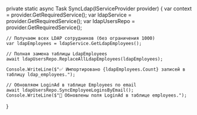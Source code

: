 private static async Task SyncLdap(IServiceProvider provider)
{
    var context = provider.GetRequiredService<BpmcoreContext>();
    var ldapService = provider.GetRequiredService<LdapEmployeeSyncService>();
    var ldapUsersRepo = provider.GetRequiredService<LDAPUsersRepository>();

    // Получаем всех LDAP сотрудников (без ограничения 1000)
    var ldapEmployees = ldapService.GetLdapEmployees();

    // Полная замена таблицы LdapEmployees
    await ldapUsersRepo.ReplaceAllLdapEmployees(ldapEmployees);

    Console.WriteLine($"✅ Импортировано {ldapEmployees.Count} записей в таблицу ldap_employees.");

    // Обновляем LoginAd в таблице Employees по email
    await ldapUsersRepo.SyncEmployeeLoginsByEmail();
    Console.WriteLine($"🔄 Обновлены поля LoginAd в таблице employees.");
}

